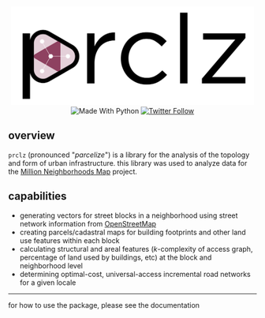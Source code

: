 <div align="center"> <img src="./docs/logo.svg" height="200"> </div>
<div align="center"> <img alt="Made With Python" src="https://img.shields.io/badge/made%20with-python-%233776AB.svg?style=for-the-badge&logo=python&logoColor=ffdf76"> <a href="https://twitter.com/miurbanchicago"><img alt="Twitter Follow" src="https://img.shields.io/twitter/follow/miurbanchicago?logo=twitter&style=for-the-badge"></a></div>


## overview
`prclz` (pronounced "_parcelize_") is a library for the analysis of the topology and form of urban infrastructure. this library was used to analyze data for the [Million Neighborhoods Map](millionneighborhoods.org) project.

## capabilities
- generating vectors for street blocks in a neighborhood using street network information from [OpenStreetMap](https://www.openstreetmap.org/)
- creating parcels/cadastral maps for building footprints and other land use features within each block 
- calculating structural and areal features (_k_-complexity of access graph, percentage of land used by buildings, etc) at the block and neighborhood level
- determining optimal-cost, universal-access incremental road networks for a given locale

----

for how to use the package, please see the documentation
